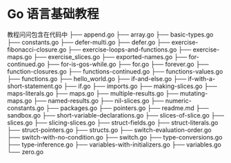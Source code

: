# Go 语言基础教程
教程问问包含在代码中
├── append.go
├── array.go
├── basic-types.go
├── constants.go
├── defer-multi.go
├── defer.go
├── exercise-fibonacci-closure.go
├── exercise-loops-and-functions.go
├── exercise-maps.go
├── exercise_slices.go
├── exported-names.go
├── for-continued.go
├── for-is-gos-while.go
├── for.go
├── forever.go
├── function-closures.go
├── functions-continued.go
├── functions-values.go
├── functions.go
├── hello_world.go
├── if-and-else.go
├── if-with-a-short-statement.go
├── if.go
├── imports.go
├── making-slices.go
├── maps-literals.go
├── maps.go
├── multiple-results.go
├── mutating-maps.go
├── named-results.go
├── nil-slices.go
├── numeric-constants.go
├── packages.go
├── pointers.go
├── readme.md
├── sandbox.go
├── short-variable-declarations.go
├── slices-of-slice.go
├── slices.go
├── slicing-slices.go
├── struct-fields.go
├── struct-literals.go
├── struct-pointers.go
├── structs.go
├── switch-evaluation-order.go
├── switch-with-no-condition.go
├── switch.go
├── type-conversions.go
├── type-inference.go
├── variables-with-initializers.go
├── variables.go
└── zero.go